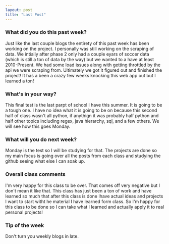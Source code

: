 ```yaml
---
layout: post
title: "Last Post"
---
```


### What did you do this past week?

Just like the last couple blogs the entirety of this past week has been working on the project. I personally was still working on the scraping of data. We intially after phase 2 only had a couple eyars of soccer data (which is still a ton of data by the way) but we wanted to a have at least 2010-Present. We had some load issues along with getting throttled by the api we were scraping from. Ultimately we got it figured out and finished the project! It has a been a crazy few weeks knocking this web app out but I learned a ton!

### What's in your way?

This final test is the last parpt of school I have this summer. It is going to be a tough one. I have no idea what it is going to be on because this second half of class wasn't all python, if anythign it was probably half python and half other topics including regex, java hierarchy, sql, and a few others. We will see how this goes Monday.

### What will you do next week?

Monday is the test so I will be studying for that. The projects are done so my main focus is going over all the posts from each class and studying the github seeing what else I can soak up.

### Overall class comments

I'm very happy for this class to be over. That comes off very negative but I don't mean it like that. This class has just been a ton of work and have learned so much that after this class is done Ihave actual ideas and projects I want to start witht he material I have learned form class. So I'm happy for this class to be done so I can take what I learned and actually apply it to real personal projects!

### Tip of the week

Don't turn you weekly blogs in late. 
